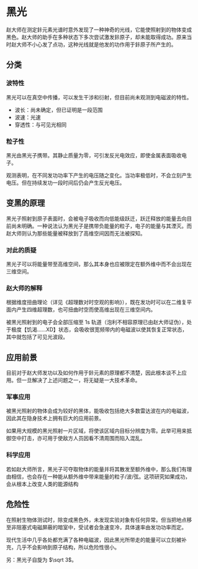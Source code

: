 # 黑光
赵大师在测定鉲元素光谱时意外发现了一种神奇的光线，它能使照射到的物体变成黑色。赵大师的助手在多种状态下多次尝试激发鉲原子，却未能取得成功。原来当时赵大师不小心发了点功，这种光线就是他发的功作用于鉲原子所产生的。

## 分类
### 波特性
黑光可以在真空中传播，可以发生干涉和衍射，但目前尚未观测到电磁波的特性。

+ 波长：尚未确定，但已证明是一段范围
+ 波速：光速
+ 穿透性：与可见光相同

### 粒子性
黑光由黑光子携带。其静止质量为零，可引发反光电效应，即使金属表面吸收电子。

观测表明，在不同发功功率下产生的电压随之变化。当功率极低时，不会立刻产生电压。但在持续发功一段时间后仍会产生反光电压。

## 变黑的原理
黑光子照射到原子表面时，会被电子吸收而向低能级跃迁，跃迁释放的能量去向目前尚未明确。一种说法认为黑光子是携带负能量的粒子，电子的能量与其湮灭。而赵大师则认为那些能量被释放到了高维空间因而无法被探知。

### 对此的质疑
黑光子可以将能量带至高维空间，那么其本身也应被限定在额外维中而不会出现在三维空间。

### 赵大师的解释
根据维度扭曲理论（详见《超理数对时空观的影响》），既在发功时可以在二维复平面内产生四维超理数，也可扭曲时空而使高维出现在三维空间内。

被黑光照射到的电子会全部压缩至 1s 轨道（泡利不相容原理已由赵大师证伪），处于极度【饥渴......XD】状态，会吸收很宽频带内的电磁波以使其恢复正常状态，其中就包括了可见光波段。

## 应用前景
目前对于赵大师发功以及如何作用于鉲元素的原理都不清楚，因此根本谈不上应用。但一旦解决了上述问题之一，将无疑是一大技术革命。

### 军事应用
被黑光照射的物体会成为较好的黑体，能吸收包括绝大多数雷达波在内的电磁波，因此其在隐身技术上拥有巨大的应用前景。

如果用大规模的黑光照射一片区域，将使该区域内目标分辨度为零。此举可用来抵御空中打击，亦可用于使敌方人员因看不清周围而陷入混乱。

### 科学应用
若如赵大师所言，黑光子可夺取物体的能量并将其散发至额外维中，那么我们有理由相信，也会存在一种能从额外维中带来能量的粒子/波/弦。这项研究如果成功，会从根本上改变人类的能源结构

## 危险性
在照射生物体测试时，除变成黑色外，未发现实验对象有任何异常。但当把地点移至非阻塞式电磁屏蔽的暗室中，受试者会急速变冷，具体速率由发功功率而定。

现代生活中几乎各处都充满了各种电磁波，因此黑光所带走的能量可以立刻被补充，几乎不会影响到原子结构，所以危险性很小。

另：黑光子自旋为 $\sqrt 3$。
